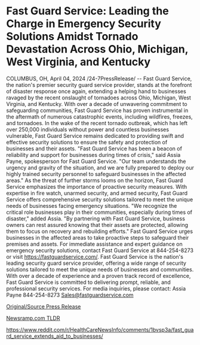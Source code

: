 # Fast Guard Service: Leading the Charge in Emergency Security Solutions Amidst Tornado Devastation Across Ohio, Michigan, West Virginia, and Kentucky

COLUMBUS, OH, April 04, 2024 /24-7PressRelease/ -- Fast Guard Service, the nation's premier security guard service provider, stands at the forefront of disaster response once again, extending a helping hand to businesses ravaged by the recent onslaught of tornadoes across Ohio, Michigan, West Virginia, and Kentucky. With over a decade of unwavering commitment to safeguarding communities, Fast Guard Service has proven instrumental in the aftermath of numerous catastrophic events, including wildfires, freezes, and tornadoes.  In the wake of the recent tornado outbreak, which has left over 250,000 individuals without power and countless businesses vulnerable, Fast Guard Service remains dedicated to providing swift and effective security solutions to ensure the safety and protection of businesses and their assets.  "Fast Guard Service has been a beacon of reliability and support for businesses during times of crisis," said Assia Payne, spokesperson for Fast Guard Service. "Our team understands the urgency and gravity of the situation, and we are fully prepared to deploy our highly trained security personnel to safeguard businesses in the affected areas."  As the threat of further storms looms on the horizon, Fast Guard Service emphasizes the importance of proactive security measures. With expertise in fire watch, unarmed security, and armed security, Fast Guard Service offers comprehensive security solutions tailored to meet the unique needs of businesses facing emergency situations.  "We recognize the critical role businesses play in their communities, especially during times of disaster," added Assia. "By partnering with Fast Guard Service, business owners can rest assured knowing that their assets are protected, allowing them to focus on recovery and rebuilding efforts."  Fast Guard Service urges businesses in the affected areas to take proactive steps to safeguard their premises and assets. For immediate assistance and expert guidance on emergency security solutions, contact Fast Guard Service at 844-254-8273 or visit https://fastguardservice.com/.  Fast Guard Service is the nation's leading security guard service provider, offering a wide range of security solutions tailored to meet the unique needs of businesses and communities. With over a decade of experience and a proven track record of excellence, Fast Guard Service is committed to delivering prompt, reliable, and professional security services.  For media inquiries, please contact: Assia Payne 844-254-8273 Sales@fastguardservice.com 

[Original/Source Press Release](https://www.24-7pressrelease.com/press-release/509781/fast-guard-service-leading-the-charge-in-emergency-security-solutions-amidst-tornado-devastation-across-ohio-michigan-west-virginia-and-kentucky)
                    

[Newsramp.com TLDR](None) 

https://www.reddit.com/r/HealthCareNewsInfo/comments/1bvsp3a/fast_guard_service_extends_aid_to_businesses/